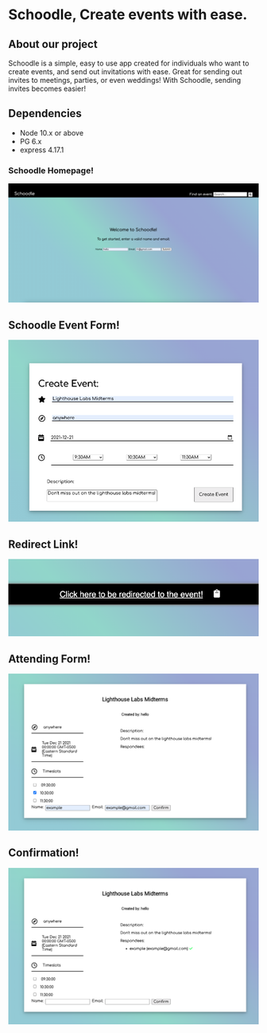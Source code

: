 Schoodle, Create events with ease.
=========
## About our project

Schoodle is a simple, easy to use app created for individuals who want to create events, and send out invitations with ease. 
Great for sending out invites to meetings, parties, or even weddings! 
With Schoodle, sending invites becomes easier!

## Dependencies

- Node 10.x or above
- PG 6.x
- express 4.17.1

### Schoodle Homepage!

!["A brief look at the homepage for Schoodle. Users can enter their name and email (without creating an account), to create an event as a host](https://github.com/rileypfeiffer/midterm-schoodle/blob/master/docs/Home%20page.png?raw=true)



## Schoodle Event Form!

!["A brief look at the event form for schoodle, which is created by the host"](https://github.com/rileypfeiffer/midterm-schoodle/blob/master/docs/Event%20Form.png?raw=true)


## Redirect Link!

!["A brief look at the redirect page which shows up using ajax. The sharable link also redirects you to the created event when clicked"](https://github.com/rileypfeiffer/midterm-schoodle/blob/master/docs/Redirect.png?raw=true)


## Attending Form!

!["A quick glance at the attending form, which guests use to confirm whether they are attending or not"](https://github.com/rileypfeiffer/midterm-schoodle/blob/master/docs/Attending%20form.png?raw=true)


## Confirmation!

!["The confirmation page, which is similar to the attending form. Except that now shows the names and emails of those who have confirmed their attendance"](https://github.com/rileypfeiffer/midterm-schoodle/blob/master/docs/Confirmation.png?raw=true)
